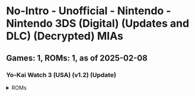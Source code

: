 # No-Intro - Unofficial - Nintendo - Nintendo 3DS (Digital) (Updates and DLC) (Decrypted) MIAs
## Games: 1, ROMs: 1, as of 2025-02-08
### Yo-Kai Watch 3 (USA) (v1.2) (Update)
<details>
<summary>ROMs</summary>

- Yo-Kai Watch 3 (USA) (v1.2) (Update).cia, CRC: c09af07b
</details>

